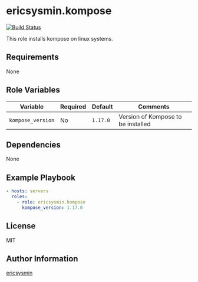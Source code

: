 # ericsysmin.kompose

[![Build Status](https://travis-ci.org/ericsysmin/ansible-role-kompose.svg?branch=master)](https://travis-ci.org/ericsysmin/ansible-role-kompose)

This role installs kompose on linux systems.

## Requirements

None

## Role Variables

| Variable          | Required | Default  | Comments                           |
| ----------------- | -------- | -------- | ---------------------------------- |
| `kompose_version` | No       | `1.17.0` | Version of Kompose to be installed |

## Dependencies

None

## Example Playbook

```yaml
- hosts: servers
  roles:
    - role: ericsysmin.kompose
      kompose_version: 1.17.0
```
## License

MIT

## Author Information

[ericsysmin](https://ericsysmin.com)

